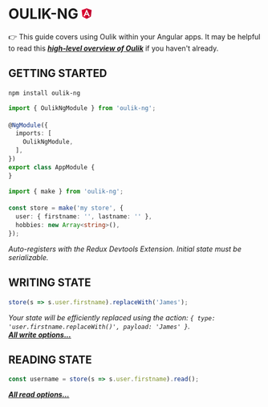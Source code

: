 # OULIK-NG ![](../assets/angular.png) #

👉 This guide covers using Oulik within your Angular apps. It may be helpful to read this [***high-level overview of Oulik***](../readme.md) if you haven't already.


## GETTING STARTED ##

```console
npm install oulik-ng
```
```Typescript
import { OulikNgModule } from 'oulik-ng';

@NgModule({
  imports: [
    OulikNgModule,
  ],
})
export class AppModule {
}
```
```Typescript
import { make } from 'oulik-ng';

const store = make('my store', {
  user: { firstname: '', lastname: '' },
  hobbies: new Array<string>(),
});       
```
*Auto-registers with the Redux Devtools Extension. Initial state must be serializable.*

## WRITING STATE ##
```Typescript
store(s => s.user.firstname).replaceWith('James');
```
*Your state will be efficiently replaced using the action: `{ type: 'user.firstname.replaceWith()', payload: 'James' }`.*  
***[All write options...](./readme-write.md)***

## READING STATE ##

```Typescript
const username = store(s => s.user.firstname).read();
```
***[All read options...](./readme-ng-read.md)***

